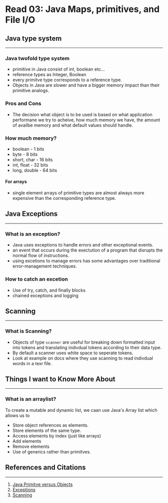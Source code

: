 # Read 03: Java Maps, primitives, and File I/O

## Java type system
---

### Java twofold type system

- primitive in Java consist of int, boolean etc...
- reference types as Integer, Boolean
- every primitve type corresponds to a reference type.
- Objects in Java are slower and have a bigger memory impact than their primitive analogs.


### Pros and Cons

- The decision what object is to be used is based on what application performane we try to acheive, how much memory we have, the amount of availbe memory and what default values should handle.

### How much memory?

- boolean - 1 bits
- byte - 8 bits
- short, char - 16 bits
- int, float - 32 bits
- long, double - 64 bits

#### For arrays

- single element arrays of primitive types are almost always more expensive than the corresponding reference type.


## Java Exceptions

---

### What is an exception?

- Java uses exceptions to handle errors and other exceptional events.
- an event that occurs during the exectution of a program that disrupts the normal flow of instructions.
- using excetions to manage errors has some advantages over traditional error-management techniques.

### How to catch an excetion

- Use of try, catch, and finally blocks
- chained exceptions and logging

## Scanning

---

### What is Scanning?

- Objects of type `scanner` are useful for breaking down formatted input into tokens and translating indivdual tokens according to their data type.
- By default a scanner uses white space to seperate tokens.
- Look at example on docs where they use scanning to read indivdual words in a texr file.


## Things I want to Know More About

---

### What is an arraylist?

To create a mutable and dynamic list, we caan use Java's Array list which allows us to

- Store object references as elements.
- Store elements of the same type.
- Access elements by index (just like arrays)
- Add elements
- Remove elements
- Use of generics rather than primitves.


## References and Citations

---

1. [Java Primitve versus Objects](https://www.baeldung.com/java-primitives-vs-objects)
2. [Exceptions](https://docs.oracle.com/javase/tutorial/essential/exceptions/index.html)
3. [Scanning](https://docs.oracle.com/javase/tutorial/essential/io/scanning.html)
